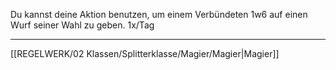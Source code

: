 Du kannst deine Aktion benutzen, um einem Verbündeten 1w6 auf einen Wurf seiner Wahl zu geben. 1x/Tag

---
[[REGELWERK/02 Klassen/Splitterklasse/Magier/Magier|Magier]]
